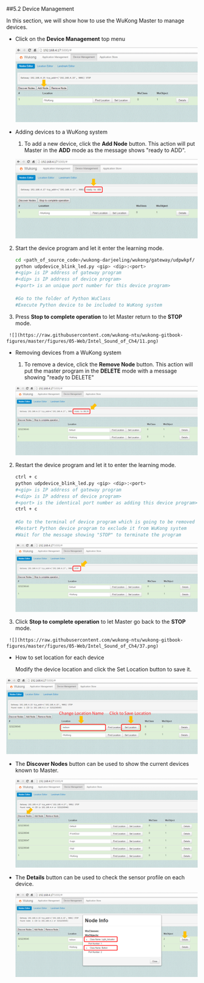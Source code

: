##5.2 Device Management

In this section, we will show how to use the WuKong Master to manage devices.  

* Click on the **Device Management** top menu  
 
     ![](https://raw.githubusercontent.com/wukong-ntu/wukong-gitbook-figures/master/figures/05-Web/LED_Control_of_Ch4/201.png)
        
*  Adding devices to a WuKong system    

   1.  To add a new device, click the **Add Node** button. This action will put  Master  in the **ADD** mode as the message shows "ready to ADD". 
   
     ![](https://raw.githubusercontent.com/wukong-ntu/wukong-gitbook-figures/master/figures/05-Web/Intel_Sound_of_Ch4/9.png)
   
  2.  Start the device program and let it enter the learning mode.  
  
      ```bash  
      cd <path_of_source_code>/wukong-darjeeling/wukong/gateway/udpwkpf/  
      python udpdevice_blink_led.py <gip> <dip>:<port>   
      #<gip> is IP address of gateway program  
      #<dip> is IP address of device program>  
      #<port> is an unique port number for this device program>

      #Go to the folder of Python WuClass  
      #Execute Python device to be included to WuKong system   
      ```  
 
  3.  Press **Stop to complete operation** to let Master return to the **STOP** mode.    
 
     ![](https://raw.githubusercontent.com/wukong-ntu/wukong-gitbook-figures/master/figures/05-Web/Intel_Sound_of_Ch4/11.png)

*  Removing devices from a WuKong system    

   1.  To remove a device, click the **Remove Node** button. This action will put the master program in the **DELETE** mode with a message showing "ready to DELETE" 

    ![](https://raw.githubusercontent.com/wukong-ntu/wukong-gitbook-figures/master/figures/05-Web/Intel_Sound_of_Ch4/35.png)
   
  2.  Restart the device program and let it to enter the learning mode. 
  
      ```bash    
      ctrl + c
      python udpdevice_blink_led.py <gip> <dip>:<port>  
      #<gip> is IP address of gateway program  
      #<dip> is IP address of device program>  
      #<port> is the identical port number as adding this device program>  
      ctrl + c  
      
      #Go to the terminal of device program which is going to be removed    
      #Restart Python device program to exclude it from WuKong system  
      #Wait for the message showing "STOP" to terminate the program  
      ```  
      ![](https://raw.githubusercontent.com/wukong-ntu/wukong-gitbook-figures/master/figures/05-Web/Intel_Sound_of_Ch4/36.png)
      
  3.  Click **Stop to complete operation** to let Master go back to the **STOP** mode.    
 
     ![](https://raw.githubusercontent.com/wukong-ntu/wukong-gitbook-figures/master/figures/05-Web/Intel_Sound_of_Ch4/37.png)
    
    
*  How to set location for each device         
  
   Modify the device location and click the Set Location button to save it.
 
 ![](https://raw.githubusercontent.com/wukong-ntu/wukong-gitbook-figures/master/figures/05-Web/LED_Control_of_Ch4/27.png)
 
 
 
*  The **Discover Nodes** button can be used to show the current devices known to Master.   

   ![](https://raw.githubusercontent.com/wukong-ntu/wukong-gitbook-figures/master/figures/05-Web/FBP/21.png)

  

        

*  The **Details** button can be used to  check the sensor profile on each device.

   ![](https://raw.githubusercontent.com/wukong-ntu/wukong-gitbook-figures/master/figures/05-Web/LED_Control_of_Ch4/28.png)
